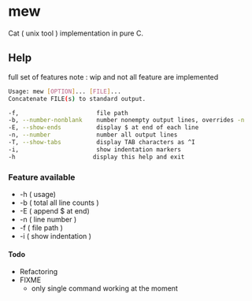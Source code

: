 # mew

Cat ( unix tool ) implementation in pure C. 








## Help

full set of features
note :  wip and not all feature are implemented
```bash
Usage: mew [OPTION]... [FILE]...
Concatenate FILE(s) to standard output.

-f,                      file path 
-b, --number-nonblank    number nonempty output lines, overrides -n
-E, --show-ends          display $ at end of each line
-n, --number             number all output lines
-T, --show-tabs          display TAB characters as ^I
-i,                      show indentation markers
-h                      display this help and exit

```





### Feature available
- -h  ( usage)
- -b  ( total all line counts )
- -E  ( append $ at end)
- -n  ( line number )
- -f  ( file path )
- -i  ( show indentation )



#### Todo
- Refactoring
- FIXME
    - only single command working at the moment 


